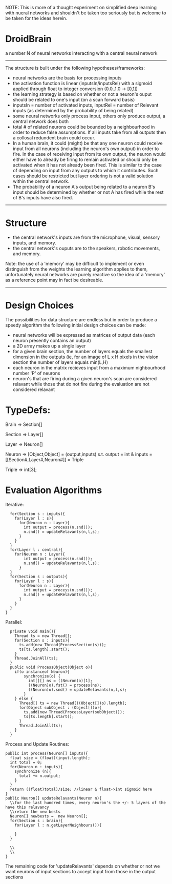 NOTE: This is more of a thought experiment on simplified deep learning with nueral networks and shouldn't be taken too seriously but is welcome to be taken for the ideas herein.

# DroidBrain
a number N of neural networks interacting with a central neural network

--------------

The structure is built under the following hypotheses/frameworks:
- neural networks are the basis for processing inputs
- the activation function is linear (inputsIn/inputsRel) with a sigmoid applied through float to integer conversion (0.0..1.0 -> [0,1])
- the learning strategy is based on whether or not a neuron's ouput should be related to one's input (on a scan forward basis)
- inputsIn = number of activated inputs, inputRel = number of Relevant inputs (as determined by the probability of being related)
- some neural networks only process input, others only produce output, a central network does both
- total # of related neurons could be bounded by a neighbourhood in order to reduce false assumptions. If all inputs take from all outputs then a collosal redundent brain could occur.
- In a human brain, it could (might) be that any one neuron could receive input from all neurons (including the neuron's own output) in order to fire. In the case of receiving input from its own output, the neuron would either have to already be firing to remain activated or should only be activated when it has not already been fired. This is similar to the case of depending on input from any outputs to which it contributes. Such cases should be restricted but layer ordering is not a valid solution within the central network.
- The probability of a neuron A's output being related to a neuron B's input should be determined by whether or not A has fired while the rest of B's inputs have also fired.

--------------
# Structure
- the central network's inputs are from the microphone, visual, sensory inputs, and memory.
- the central network's ouputs are to the speakers, robotic movements, and memory.

Note: the use of a 'memory' may be difficult to implement or even distinguish from the weights the learning algorithm applies to them, unfortunately neural networks are purely reactive so the idea of a 'memory' as a reference point may in fact be desireable.

------------
# Design Choices
The possibilities for data structure are endless but in order to produce a speedy algorithm the following initial design choices can be made:
- neural networks will be expressed as matrices of output data (each neuron presently contains an output)
- a 2D array makes up a single layer
- for a given brain section, the number of layers equals the smallest dimension in the outputs (ie, for an image of L x H pixels in the vision section the number of layers equals min(L,H)
- each neuron in the matrix recieves input from a maximum nighbourhood number 'P' of neurons
- neuron's that are firing during a given neuron's scan are considered relavant while those that do not fire during the evaluation are not considered relavant

# TypeDefs:

  Brain => Section[]

  Section => Layer[]

  Layer => Neuron[]

  Neuron =>  [Object,Object] = (output,inputs) s.t. output = int & inputs = [[Section#,Layer#,Neuron#]] = Triple

  Triple => int[3];
  
# Evaluation Algorithms 
  
Iterative:
```
  for(Section s : inputs){
    for(Layer l : s){
      for(Neuron n : Layer){
        int output = process(n.snd());
        n.snd() = updateRelavants(n,l,s);
      }
    }
  }
  for(Layer l : central){
    for(Neuron n : Layer){
        int output = process(n.snd());
        n.snd() = updateRelavants(n,l,s);
      }
  }
  for(Section s : outputs){
    for(Layer l : s){
      for(Neuron n : Layer){
        int output = process(n.snd());
        n.snd() = updateRelavants(n,l,s);
      }
    }
  }
}
```

Parallel:
```
  private void main(){
    Thread ts = new Thread[];
    for(Section s : inputs){
      ts.add(new Thread(ProcessSection(s)));
      ts[ts.length].start();
    }
    Thread.JoinAll(ts);
  }
  public void ProcessObject(Object o){
    if(o instanceof Neuron){
        synchronize(o) {
          int[][] ns = ((Neuron)o)[1]; 
          ((Neuron)o).fst() = process(ns);
          ((Neuron)o).snd() = updateRelavants(n,l,s);
        }
    } else {
      Thread[] ts = new Thread[((Object[])o).length];
      for(Object subObject : (Object[])o){
        ts.add(new Thread(ProcessLayer(subObject)));
        ts[ts.length].start();
      }
      Thread.JoinAll(ts);
    }
  }
  ```
  Process and Update Routines:
  ```
  public int process(Neuron[] inputs){
    float size = (float)(input.length);
    int total = 0;
    for(Neuron n : inputs){
      synchronize (n){
        total += n.output;
      }
    }
    return ((float)total)/size; //linear & float->int sigmoid here
  }
  public Neuron[] updateRelavants(Neuron n){
    \\for the last hundred times, every neuron's the +/- 5 layers of the have this relavancy
    \\return the new bests
    Neuron[] newbests =  new Neuron[];
    for(Section s : brain){
      for(Layer l : n.getLayerNeighbours()){
      
      }
    }
    
    \\
    \\
  }
  ```
  
  The remaining code for 'updateRelavants' depends on whether or not we want neurons of input sections to accept input from those in the output sections
  
  
